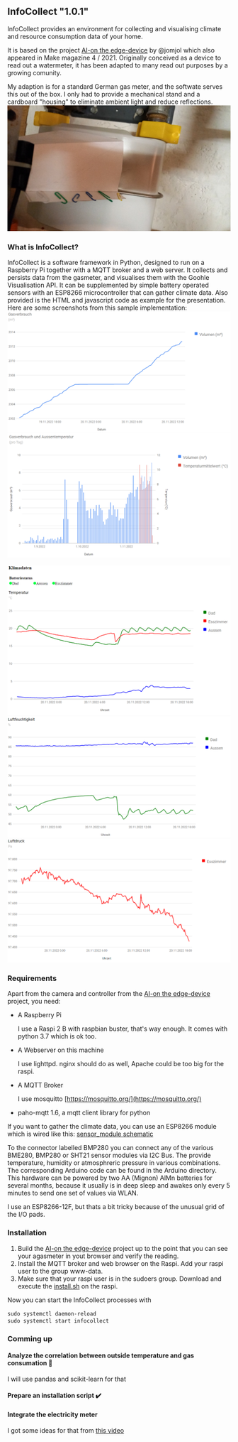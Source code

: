 ## InfoCollect <!--Version=-->"1.0.1"
InfoCollect provides an environment for collecting and visualising climate and resource consumption data of your home. 

It is based on the project [AI-on the edge-device](https://github.com/jomjol/AI-on-the-edge-device) by @jomjol which also appeared in Make magazine 4 / 2021.
Originally conceived as a device to read out a watermeter, it has been adapted to many read out purposes by a growing comunity. 

My adaption is for a standard German gas meter, and the softwate serves this out of the box. I only had to provide a mechanical stand and a cardboard "housing" to eliminate ambient light and reduce reflections.
![cardboard housing](/assets/20221119_165635.jpg)

### What is InfoCollect?
InfoCollect is a software framework in Python, designed to run on a Raspberry Pi together with a MQTT broker and a web server. It collects and persists data from the gasmeter, and visualises them with the Goohle 
Visualisation API. It can be supplemented by simple battery operated sensors with an ESP8266 microcontroller that can gather climate data. Also provided is the HTML and javascript code as example
for the presentation. Here are some screenshots from this sample implementation:
![gas consumation daily](/assets/gas_daily.png)
![gas and temperature combined](/assets/gas_temp.png)

![temperature](/assets/temp.png)
![humidity](/assets/humidity.png)
![pressure](/assets/pressure.png)

### Requirements
Apart from the camera and controller from the [AI-on the edge-device](https://github.com/jomjol/AI-on-the-edge-device) project, you need:
- A Raspberry Pi
	
	I use a Raspi 2 B with raspbian buster, that's way enough. It comes with python 3.7 which is ok too.
- A Webserver on this machine
	
	I use lighttpd. nginx should do as well, Apache could be too big for the raspi.
- A MQTT Broker
	
	I use mosquitto [https://mosquitto.org/](https://mosquitto.org/)
- paho-mqtt 1.6, a mqtt client library for python

If you want to gather the climate data, you can use an ESP8266 module which is wired like this: [sensor_module schematic](/assets/sensor_module.pdf)

To the connector labelled BMP280 you can connect any of the various BME280, BMP280 or SHT21 sensor modules via I2C Bus. The provide temperature, humidity or atmosphreric pressure in
various combinations. The corresponding Arduino code can be found in the Arduino directory. This hardware can be powered by two AA (Mignon) AlMn  batteries for several months, because
it usually is in deep sleep and awakes only every 5 minutes to send one set of values via WLAN.

I use an ESP8266-12F, but thats a bit tricky because of the unusual grid of the I/O pads.

### Installation
1. Build the [AI-on the edge-device](https://github.com/jomjol/AI-on-the-edge-device) project up to the point that you can see your agasmeter in yout browser and verify
the reading.
2. Install the MQTT broker and web browser on the Raspi. Add your raspi user to the group www-data.
3. Make sure that your raspi user is in the sudoers group. Download and execute the [install.sh](/assets/install.sh) on the raspi. 

Now you can start the InfoCollect processes with
```
sudo systemctl daemon-reload
sudo systemctl start infocollect
```


### Comming up
#### Analyze the correlation between outside temperature and gas consumation :construction_worker:
I will use pandas and scikit-learn for that
#### Prepare an installation script :heavy_check_mark:
#### Integrate the electricity meter
I got some ideas for that from [this video](https://www.youtube.com/watch?v=l99ZXvqqBRY&list=FLW6Zg6QSCuyhSc68cUOKlCA&index=1&t=1115s)



